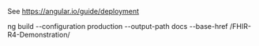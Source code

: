 See https://angular.io/guide/deployment

ng build --configuration production --output-path docs --base-href /FHIR-R4-Demonstration/

